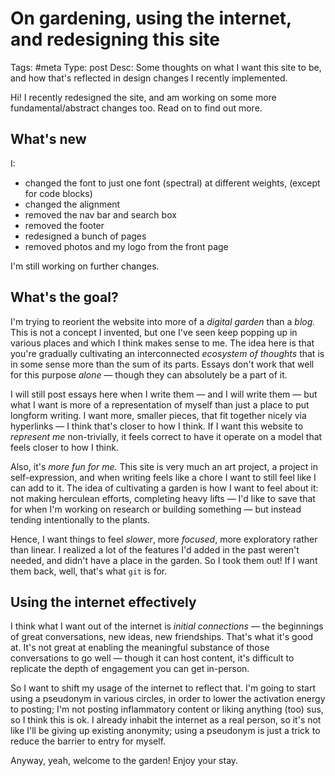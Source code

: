 # On gardening, using the internet, and redesigning this site
Tags: #meta
Type: post
Desc: Some thoughts on what I want this site to be, and how that's reflected in design changes I recently implemented.

Hi! I recently redesigned the site, and am working on some more fundamental/abstract changes too. Read on to find out more.

## What's new

I: 
- changed the font to just one font (spectral) at different weights, (except for code blocks)
- changed the alignment
- removed the nav bar and search box
- removed the footer
- redesigned a bunch of pages
- removed photos and my logo from the front page

I'm still working on further changes.

## What's the goal? 

I'm trying to reorient the website into more of a *digital garden* than a *blog.* This is not a concept I invented, but one I've seen keep popping up in various places and which I think makes sense to me. The idea here is that you're gradually cultivating an interconnected *ecosystem of thoughts* that is in some sense more than the sum of its parts. Essays don't work that well for this purpose *alone* — though they can absolutely be a part of it.

I will still post essays here when I write them — and I will write them —  but what I want is more of a representation of myself than just a place to put longform writing. I want more, smaller pieces, that fit together nicely via hyperlinks — I think that's closer to how I think. If I want this website to *represent me* non-trivially, it feels correct to have it operate on a model that feels closer to how I think.

Also, it's *more fun for me.* This site is very much an art project, a project in self-expression, and when writing feels like a chore I want to still feel like I can add to it. The idea of cultivating a garden is how I want to feel about it: not making herculean efforts, completing heavy lifts — I'd like to save that for when I'm working on research or building something — but instead tending intentionally to the plants.

Hence, I want things to feel *slower*, more *focused*, more exploratory rather than linear. I realized a lot of the features I'd added in the past weren't needed, and didn't have a place in the garden. So I took them out! If I want them back, well, that's what `git` is for.

## Using the internet effectively

I think what I want out of the internet is *initial connections* — the beginnings of great conversations, new ideas, new friendships. That's what it's good at. It's not great at enabling the meaningful substance of those conversations to go well — though it can host content, it's difficult to replicate the depth of engagement you can get in-person. 

So I want to shift my usage of the internet to reflect that. I'm going to start using a pseudonym in various circles, in order to lower the activation energy to posting; I'm not posting inflammatory content or liking anything (too) sus, so I think this is ok. I already inhabit the internet as a real person, so it's not like I'll be giving up existing anonymity; using a pseudonym is just a trick to reduce the barrier to entry for myself.

Anyway, yeah, welcome to the garden! Enjoy your stay.